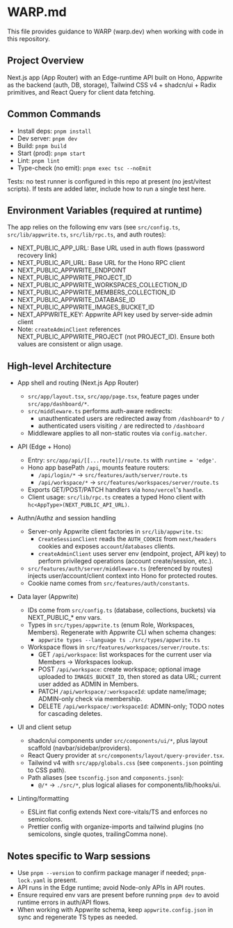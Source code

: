 # WARP.md

This file provides guidance to WARP (warp.dev) when working with code in this repository.

## Project Overview

Next.js app (App Router) with an Edge-runtime API built on Hono, Appwrite as the backend (auth, DB, storage), Tailwind CSS v4 + shadcn/ui + Radix primitives, and React Query for client data fetching.

## Common Commands

- Install deps: `pnpm install`
- Dev server: `pnpm dev`
- Build: `pnpm build`
- Start (prod): `pnpm start`
- Lint: `pnpm lint`
- Type-check (no emit): `pnpm exec tsc --noEmit`

Tests: no test runner is configured in this repo at present (no jest/vitest scripts). If tests are added later, include how to run a single test here.

## Environment Variables (required at runtime)

The app relies on the following env vars (see `src/config.ts`, `src/lib/appwrite.ts`, `src/lib/rpc.ts`, and auth routes):

- NEXT_PUBLIC_APP_URL: Base URL used in auth flows (password recovery link)
- NEXT_PUBLIC_API_URL: Base URL for the Hono RPC client
- NEXT_PUBLIC_APPWRITE_ENDPOINT
- NEXT_PUBLIC_APPWRITE_PROJECT_ID
- NEXT_PUBLIC_APPWRITE_WORKSPACES_COLLECTION_ID
- NEXT_PUBLIC_APPWRITE_MEMBERS_COLLECTION_ID
- NEXT_PUBLIC_APPWRITE_DATABASE_ID
- NEXT_PUBLIC_APPWRITE_IMAGES_BUCKET_ID
- NEXT_APPWRITE_KEY: Appwrite API key used by server-side admin client
- Note: `createAdminClient` references NEXT_PUBLIC_APPWRITE_PROJECT (not PROJECT_ID). Ensure both values are consistent or align usage.

## High-level Architecture

- App shell and routing (Next.js App Router)
  - `src/app/layout.tsx`, `src/app/page.tsx`, feature pages under `src/app/dashboard/*`.
  - `src/middleware.ts` performs auth-aware redirects:
    - unauthenticated users are redirected away from `/dashboard*` to `/`
    - authenticated users visiting `/` are redirected to `/dashboard`
  - Middleware applies to all non-static routes via `config.matcher`.

- API (Edge + Hono)
  - Entry: `src/app/api/[[...route]]/route.ts` with `runtime = 'edge'`.
  - Hono app basePath `/api`, mounts feature routers:
    - `/api/login/*` → `src/features/auth/server/route.ts`
    - `/api/workspace/*` → `src/features/workspaces/server/route.ts`
  - Exports GET/POST/PATCH handlers via `hono/vercel`'s `handle`.
  - Client usage: `src/lib/rpc.ts` creates a typed Hono client with `hc<AppType>(NEXT_PUBLIC_API_URL)`.

- Authn/Authz and session handling
  - Server-only Appwrite client factories in `src/lib/appwrite.ts`:
    - `CreateSessionClient` reads the `AUTH_COOKIE` from `next/headers` cookies and exposes `account`/`databases` clients.
    - `createAdminClient` uses server env (endpoint, project, API key) to perform privileged operations (account create/session, etc.).
  - `src/features/auth/server/middleware.ts` (referenced by routes) injects user/account/client context into Hono for protected routes.
  - Cookie name comes from `src/features/auth/constants`.

- Data layer (Appwrite)
  - IDs come from `src/config.ts` (database, collections, buckets) via NEXT_PUBLIC_* env vars.
  - Types in `src/types/appwrite.ts` (enum Role, Workspaces, Members). Regenerate with Appwrite CLI when schema changes:
    - `appwrite types --language ts ./src/types/appwrite.ts`
  - Workspace flows in `src/features/workspaces/server/route.ts`:
    - GET `/api/workspace`: list workspaces for the current user via Members -> Workspaces lookup.
    - POST `/api/workspace`: create workspace; optional image uploaded to `IMAGES_BUCKET_ID`, then stored as data URL; current user added as ADMIN in Members.
    - PATCH `/api/workspace/:workspaceId`: update name/image; ADMIN-only check via membership.
    - DELETE `/api/workspace/:workspaceId`: ADMIN-only; TODO notes for cascading deletes.

- UI and client setup
  - shadcn/ui components under `src/components/ui/*`, plus layout scaffold (navbar/sidebar/providers).
  - React Query provider at `src/components/layout/query-provider.tsx`.
  - Tailwind v4 with `src/app/globals.css` (see `components.json` pointing to CSS path).
  - Path aliases (see `tsconfig.json` and `components.json`):
    - `@/*` → `./src/*`, plus logical aliases for components/lib/hooks/ui.

- Linting/formatting
  - ESLint flat config extends Next core-vitals/TS and enforces no semicolons.
  - Prettier config with organize-imports and tailwind plugins (no semicolons, single quotes, trailingComma none).

## Notes specific to Warp sessions

- Use `pnpm --version` to confirm package manager if needed; `pnpm-lock.yaml` is present.
- API runs in the Edge runtime; avoid Node-only APIs in API routes.
- Ensure required env vars are present before running `pnpm dev` to avoid runtime errors in auth/API flows.
- When working with Appwrite schema, keep `appwrite.config.json` in sync and regenerate TS types as needed.
